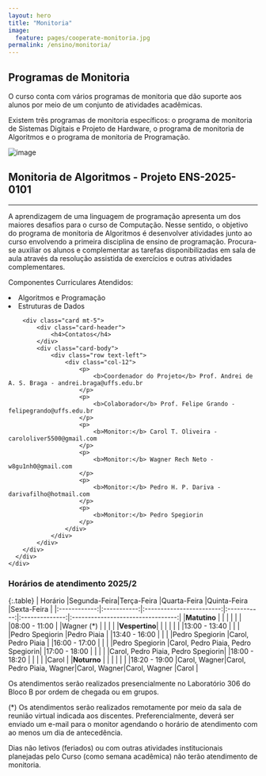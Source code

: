 ```yaml
---
layout: hero
title: "Monitoria"
image:
  feature: pages/cooperate-monitoria.jpg
permalink: /ensino/monitoria/
---
```


<section class="fdb-block">
  <div class="container">
    <div class="row align-items-center pt-2 pt-lg-5">
      <div class="col-12 col-md-8 col-lg-7">
        <h2>Programas de Monitoria</h2>
        <p class="lead">O curso conta com vários programas de monitoria que dão suporte aos alunos por meio de um conjunto de atividades acadêmicas.</p>
        <p>Existem três programas de monitoria específicos: o programa de monitoria de Sistemas Digitais e Projeto de Hardware, o programa de monitoria de Algoritmos e o programa de monitoria de Programação.</p>
      </div>
      <div class="col-8 col-md-4 m-auto m-md-0 ml-md-auto pt-5">
        <p><img alt="image" class="img-fluid" src="../../images/illustrations/teaching.svg"></p>
      </div>
    </div>
  </div>
</section>

<section class="mt-2 mb-5">
  <div class="container">
    <div class="row justify-content-center">
      <div class="col-12 text-left">
        <h2>Monitoria de Algoritmos - Projeto ENS-2025-0101</h2>
        <hr/>
        <p>
            A aprendizagem de uma linguagem de programação apresenta um dos
            maiores desafios para o curso de Computação.
            Nesse sentido, o objetivo do programa de monitoria de Algoritmos é
            desenvolver atividades junto ao curso envolvendo a primeira
            disciplina de ensino de programação.
            Procura-se auxiliar os alunos e complementar as tarefas
            disponibilizadas em sala de aula através da resolução assistida de
            exercícios e outras atividades complementares.
        </p>
        <p>Componentes Curriculares Atendidos:</p>
        <li>Algoritmos e Programação</li>
        <li>Estruturas de Dados</li>

		<div class="card mt-5">
			<div class="card-header">
				<h4>Contatos</h4>
			</div>
			<div class="card-body">
				<div class="row text-left">
					<div class="col-12">
						<p>
							<b>Coordenador do Projeto</b> Prof. Andrei de A. S. Braga - andrei.braga@uffs.edu.br
						</p>
						<p>
							<b>Colaborador</b> Prof. Felipe Grando - felipegrando@uffs.edu.br
						</p>
						<p>
							<b>Monitor:</b> Carol T. Oliveira - carololiver5500@gmail.com
						</p>
						<p>
							<b>Monitor:</b> Wagner Rech Neto - w8gu1nh0@gmail.com
						</p>
						<p>
							<b>Monitor:</b> Pedro H. P. Dariva - darivafilho@hotmail.com
						</p>
						<p>
							<b>Monitor:</b> Pedro Spegiorin
						</p>
					</div>
				</div> 
			</div> 
        </div>
      </div>
    </div>
  </div>
</section>

<h3>Horários de atendimento 2025/2</h3>

{:.table}
|   Horário    |Segunda-Feira|Terça-Feira               |Quarta-Feira |Quinta-Feira    |Sexta-Feira                        |
|:------------:|:-----------:|:------------------------:|:-----------:|:--------------:|:---------------------------------:|
|**Matutino**  |             |                          |             |                |                                   |
|08:00 - 11:00 |             |Wagner (*)                |             |                |                                   |
|**Vespertino**|             |                          |             |                |                                   |
|13:00 - 13:40 |             |                          |             |Pedro Spegiorin |Pedro Piaia                        |
|13:40 - 16:00 |             |                          |             |Pedro Spegiorin |Carol, Pedro Piaia                 |
|16:00 - 17:00 |             |                          |             |Pedro Spegiorin |Carol, Pedro Piaia, Pedro Spegiorin|
|17:00 - 18:00 |             |                          |             |                |Carol, Pedro Piaia, Pedro Spegiorin|
|18:00 - 18:20 |             |                          |             |                |Carol                              |
|**Noturno**   |             |                          |             |                |                                   |
|18:20 - 19:00 |Carol, Wagner|Carol, Pedro Piaia, Wagner|Carol, Wagner|Carol, Wagner   |Carol                              |

<p>
  Os atendimentos serão realizados presencialmente no Laboratório 306 do Bloco
  B por ordem de chegada ou em grupos.
</p>
<p>
  (*) Os atendimentos serão realizados remotamente por meio da sala de reunião
  virtual indicada aos discentes.
  Preferencialmente, deverá ser enviado um e-mail para o monitor agendando o
  horário de atendimento com ao menos um dia de antecedência.
</p>
<p>
	Dias não letivos (feriados) ou com outras atividades institucionais
	planejadas pelo Curso (como semana acadêmica) não terão atendimento de
	monitoria.
</p>

<!-- <section class="mt-4 mb-4">
  <div class="container">
    <div class="row justify-content-center">
      <div class="col-12 text-left">
        <h2>Monitoria de Circuitos Digitais e Sistemas Digitais</h2>
        <hr/>
        <p>
            O projeto de monitoria de hardware visa contribuir para o desempenho dos discentes nos componentes curriculares ligados à area de sistemas eletrônicos. A evolução tecnológica da area é rápida, portantando são necessárias ferramentas para acompanhar essa evolução, e a monitoria é uma delas.
        </p>
        <p>Componentes Curriculares Atendidos:</p>
        <li>Circuitos Digitais</li>
        <li>Sistemas Digitais</li>
        <li>Organização de Computadores</li>
        <div class="card mt-4">
            <div class="card-header">
                <h4>Contatos e Locais de Atendimento</h4>
            </div>
            <div class="card-body">
                <div class="row text-left">
                    <div class="col-12">
                        <p>
                            <b>Coordenador do Projeto</b> Prof. Luciano L. Caimi - lcaimi@uffs.edu.br
                        </p>
                        <p>
							              <b>Colaborador</b> Prof. Geomar A. Schreiner - gschreiner@uffs.edu.br
						            </p>
                        <p>
							              <b>Monitor</b> Breno Soares - brenosoares4303@gmail.com
						            </p>

                    </div>
                </div> 
            </div> 
        </div>
      </div>
    </div>
  </div>
</section> -->

<!-- <h3>Horários de atendimento 2024/1</h3> -->

<!-- {:.table}
|  **Matutino** |  Segunda-Feira |   Terça-Feira  |  Quarta-Feira  |  Quinta-Feira  |  Sexta-Feira   |
|:-------------:|:--------------:|:--------------:|:--------------:|:--------------:|:--------------:|
| 08:00 - 12:00 | Breno          |Breno           |       -        |                |                |
| **Vespertino**|        -       |       -        |       -        |       -        |        -       |
|               |                |                |                |                |                |
|  **Noturno**  |        -       |        -       |       -        |       -        |        -       |
| 19:00 - 22:00 |        -       |        -       | Breno          |Breno           | Breno*         |

<p>
	Os atendimentos serão realizados presencialmente no Laboratório 408 do bloco B por ordem de chegada ou em grupos.
</p>
<p>
	Dias não letivos (feriados) ou com outras atividades institucionais planejadas pelo Curso (como semana acadêmica) não terão atendimento de monitoria.
</p>
<p>
	*Nas sextas-feiras o horário de atendimento acontecerá até as 21 horas. 
</p> -->



<!-- <h3>Horários de atendimento 2021/1</h3> -->


<!-- <section class="mt-4 mb-4">
  <div class="container">
    <div class="row justify-content-center">
      <div class="col-12 text-left">
        <h2>Monitoria de Cálculo</h2>
        <hr/>
        <p>
            A monitoria de cálculo tem como objetivo auxiliar aqueles alunos que sentem dificuldade no raciocínio matemático, por ser uma área que geralmente apresenta maiores desafios. 
             O programa tem a modalidade online, onde o aluno pode enviar suas duvidas para o monitor atráves das redes sociais e ter um atendimento mais rápido. 
        </p>
        <p>Componentes Curriculares Atendidos:</p>
<!--         <li>Cáculo A</li>
        <li>Cáculo B</li>
        <li>Cáculo C</li>
        <li>Cáculo I</li>
        <li>Cáculo II</li>
        <div class="card mt-4">
            <div class="card-header">
                <h4>Contatos e Locais de Atendimento</h4>
            </div>
            <div class="card-body">
                <div class="row text-left">
                    <div class="col-12">
                        <p>
                            <b>Prof.</b> Milton Kist - milton.kist@uffs.edu.br
                        </p>
                        <p>
                            <b>Monitor:</b> Marcos Vinícius Farfus Cavalli - marcos.farfus@gmail.com - (49) 9 9172-5393
                        </p>
                    </div>
                </div> 
            </div> 
        </div>
      </div>
    </div>
  </div>
</section> -->

<!-- <h3>Horários de atendimento 2021/1</h3> -->

<!-- {:.table}
|  **Matutino** |  Segunda-Feira |   Terça-Feira  | Quarta-Feira | Quinta-Feira |   Sexta-Feira  |
|:-------------:|:--------------:|:--------------:|:------------:|:------------:|:--------------:|
| 10:10 - 11:00 | Monitoria      | Monitoria      | -            |  -           | -              |
| 11:00 - 11:50 | Monitoria      | Monitoria      | -            |  -           | -              |
|**Vespertino** |                |                |              |              |                |
| 13:30 - 14:20 | -              | -              | Monitoria    | Monitoria    | -              |
| 14:20 - 15:10 | -              | -              | Monitoria    | Monitoria    | -              |
| 15:10 - 16:00 | -              | -              |  -           |  -           | -              |
| 16:20 - 17:10 | -              | -              |  -           |  -           | -              |
| 17:10 - 18:00 | -              | -              | -            |  -           | -              |
| **Noturno**   |                |                |              |              |                |
| 18:00 - 19:00 | Monitoria      | -              | Monitoria    | Monitoria    | -              |
| 19:00 - 19:50 | Monitoria      | -              | Monitoria    | Monitoria    | -              | -->
